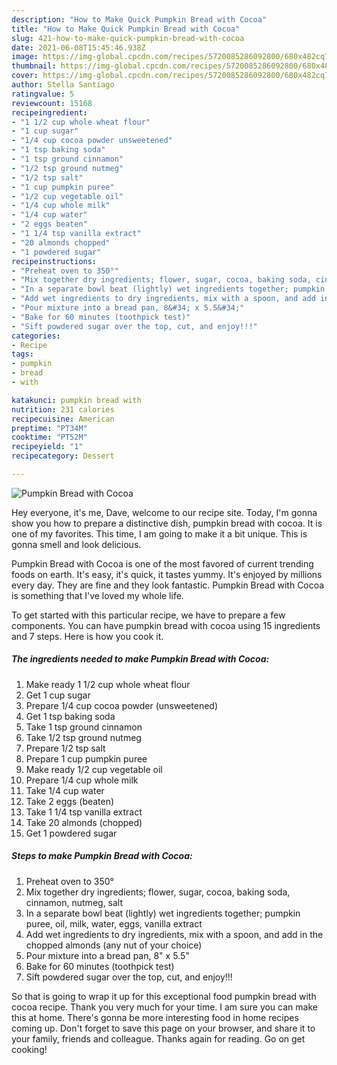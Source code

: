 ```yaml
---
description: "How to Make Quick Pumpkin Bread with Cocoa"
title: "How to Make Quick Pumpkin Bread with Cocoa"
slug: 421-how-to-make-quick-pumpkin-bread-with-cocoa
date: 2021-06-08T15:45:46.938Z
image: https://img-global.cpcdn.com/recipes/5720085286092800/680x482cq70/pumpkin-bread-with-cocoa-recipe-main-photo.jpg
thumbnail: https://img-global.cpcdn.com/recipes/5720085286092800/680x482cq70/pumpkin-bread-with-cocoa-recipe-main-photo.jpg
cover: https://img-global.cpcdn.com/recipes/5720085286092800/680x482cq70/pumpkin-bread-with-cocoa-recipe-main-photo.jpg
author: Stella Santiago
ratingvalue: 5
reviewcount: 15168
recipeingredient:
- "1 1/2 cup whole wheat flour"
- "1 cup sugar"
- "1/4 cup cocoa powder unsweetened"
- "1 tsp baking soda"
- "1 tsp ground cinnamon"
- "1/2 tsp ground nutmeg"
- "1/2 tsp salt"
- "1 cup pumpkin puree"
- "1/2 cup vegetable oil"
- "1/4 cup whole milk"
- "1/4 cup water"
- "2 eggs beaten"
- "1 1/4 tsp vanilla extract"
- "20 almonds chopped"
- "1 powdered sugar"
recipeinstructions:
- "Preheat oven to 350°"
- "Mix together dry ingredients; flower, sugar, cocoa, baking soda, cinnamon, nutmeg, salt"
- "In a separate bowl beat (lightly) wet ingredients together; pumpkin puree, oil, milk, water, eggs, vanilla extract"
- "Add wet ingredients to dry ingredients, mix with a spoon, and add in the chopped almonds (any nut of your choice)"
- "Pour mixture into a bread pan, 8&#34; x 5.5&#34;"
- "Bake for 60 minutes (toothpick test)"
- "Sift powdered sugar over the top, cut, and enjoy!!!"
categories:
- Recipe
tags:
- pumpkin
- bread
- with

katakunci: pumpkin bread with 
nutrition: 231 calories
recipecuisine: American
preptime: "PT34M"
cooktime: "PT52M"
recipeyield: "1"
recipecategory: Dessert

---
```



![Pumpkin Bread with Cocoa](https://img-global.cpcdn.com/recipes/5720085286092800/680x482cq70/pumpkin-bread-with-cocoa-recipe-main-photo.jpg)

Hey everyone, it's me, Dave, welcome to our recipe site. Today, I'm gonna show you how to prepare a distinctive dish, pumpkin bread with cocoa. It is one of my favorites. This time, I am going to make it a bit unique. This is gonna smell and look delicious.

Pumpkin Bread with Cocoa is one of the most favored of current trending foods on earth. It's easy, it's quick, it tastes yummy. It's enjoyed by millions every day. They are fine and they look fantastic. Pumpkin Bread with Cocoa is something that I've loved my whole life.




To get started with this particular recipe, we have to prepare a few components. You can have pumpkin bread with cocoa using 15 ingredients and 7 steps. Here is how you cook it.

<!--inarticleads1-->

##### The ingredients needed to make Pumpkin Bread with Cocoa:

1. Make ready 1 1/2 cup whole wheat flour
1. Get 1 cup sugar
1. Prepare 1/4 cup cocoa powder (unsweetened)
1. Get 1 tsp baking soda
1. Take 1 tsp ground cinnamon
1. Take 1/2 tsp ground nutmeg
1. Prepare 1/2 tsp salt
1. Prepare 1 cup pumpkin puree
1. Make ready 1/2 cup vegetable oil
1. Prepare 1/4 cup whole milk
1. Take 1/4 cup water
1. Take 2 eggs (beaten)
1. Take 1 1/4 tsp vanilla extract
1. Take 20 almonds (chopped)
1. Get 1 powdered sugar




<!--inarticleads2-->

##### Steps to make Pumpkin Bread with Cocoa:

1. Preheat oven to 350°
1. Mix together dry ingredients; flower, sugar, cocoa, baking soda, cinnamon, nutmeg, salt
1. In a separate bowl beat (lightly) wet ingredients together; pumpkin puree, oil, milk, water, eggs, vanilla extract
1. Add wet ingredients to dry ingredients, mix with a spoon, and add in the chopped almonds (any nut of your choice)
1. Pour mixture into a bread pan, 8&#34; x 5.5&#34;
1. Bake for 60 minutes (toothpick test)
1. Sift powdered sugar over the top, cut, and enjoy!!!




So that is going to wrap it up for this exceptional food pumpkin bread with cocoa recipe. Thank you very much for your time. I am sure you can make this at home. There's gonna be more interesting food in home recipes coming up. Don't forget to save this page on your browser, and share it to your family, friends and colleague. Thanks again for reading. Go on get cooking!
